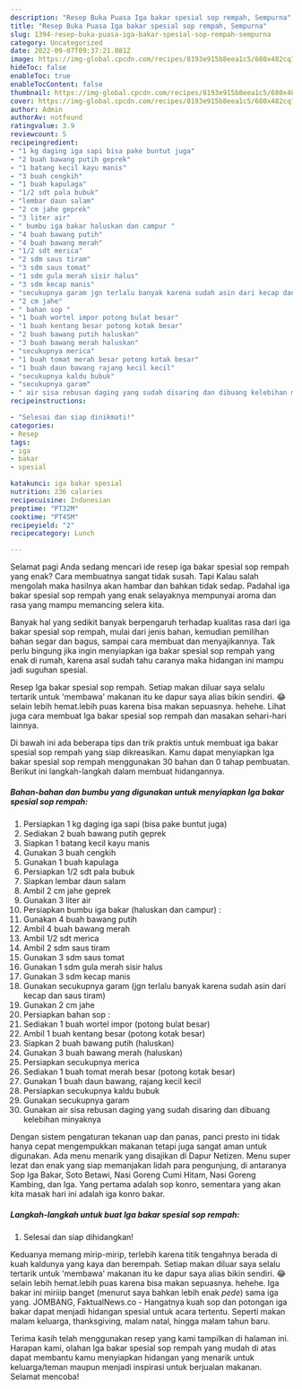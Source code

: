 ```yaml
---
description: "Resep Buka Puasa Iga bakar spesial sop rempah, Sempurna"
title: "Resep Buka Puasa Iga bakar spesial sop rempah, Sempurna"
slug: 1394-resep-buka-puasa-iga-bakar-spesial-sop-rempah-sempurna
category: Uncategorized
date: 2022-09-07T09:37:21.081Z
image: https://img-global.cpcdn.com/recipes/8193e915b8eea1c5/680x482cq70/iga-bakar-spesial-sop-rempah-foto-resep-utama.jpg
hideToc: false
enableToc: true
enableTocContent: false
thumbnail: https://img-global.cpcdn.com/recipes/8193e915b8eea1c5/680x482cq70/iga-bakar-spesial-sop-rempah-foto-resep-utama.jpg
cover: https://img-global.cpcdn.com/recipes/8193e915b8eea1c5/680x482cq70/iga-bakar-spesial-sop-rempah-foto-resep-utama.jpg
author: Admin
authorAv: notfound
ratingvalue: 3.9
reviewcount: 5
recipeingredient:
- "1 kg daging iga sapi bisa pake buntut juga"
- "2 buah bawang putih geprek"
- "1 batang kecil kayu manis"
- "3 buah cengkih"
- "1 buah kapulaga"
- "1/2 sdt pala bubuk"
- "lembar daun salam"
- "2 cm jahe geprek"
- "3 liter air"
- " bumbu iga bakar haluskan dan campur "
- "4 buah bawang putih"
- "4 buah bawang merah"
- "1/2 sdt merica"
- "2 sdm saus tiram"
- "3 sdm saus tomat"
- "1 sdm gula merah sisir halus"
- "3 sdm kecap manis"
- "secukupnya garam jgn terlalu banyak karena sudah asin dari kecap dan saus tiram"
- "2 cm jahe"
- " bahan sop "
- "1 buah wortel impor potong bulat besar"
- "1 buah kentang besar potong kotak besar"
- "2 buah bawang putih haluskan"
- "3 buah bawang merah haluskan"
- "secukupnya merica"
- "1 buah tomat merah besar potong kotak besar"
- "1 buah daun bawang rajang kecil kecil"
- "secukupnya kaldu bubuk"
- "secukupnya garam"
- " air sisa rebusan daging yang sudah disaring dan dibuang kelebihan minyaknya"
recipeinstructions:

- "Selesai dan siap dinikmati!"
categories:
- Resep
tags:
- iga
- bakar
- spesial

katakunci: iga bakar spesial 
nutrition: 236 calories
recipecuisine: Indonesian
preptime: "PT32M"
cooktime: "PT45M"
recipeyield: "2"
recipecategory: Lunch

---
```



Selamat pagi Anda sedang mencari ide resep iga bakar spesial sop rempah yang enak? Cara membuatnya sangat tidak susah. Tapi Kalau salah mengolah maka hasilnya akan hambar dan bahkan tidak sedap. Padahal iga bakar spesial sop rempah yang enak selayaknya mempunyai aroma dan rasa yang mampu memancing selera kita.


Banyak hal yang sedikit banyak berpengaruh terhadap kualitas rasa dari iga bakar spesial sop rempah, mulai dari jenis bahan, kemudian pemilihan bahan segar dan bagus, sampai cara membuat dan menyajikannya. Tak perlu bingung jika ingin menyiapkan iga bakar spesial sop rempah yang enak di rumah, karena asal sudah tahu caranya maka hidangan ini mampu jadi suguhan spesial.

Resep Iga bakar spesial sop rempah. Setiap makan diluar saya selalu tertarik untuk &#39;membawa&#39; makanan itu ke dapur saya alias bikin sendiri. 😂 selain lebih hemat.lebih puas karena bisa makan sepuasnya. hehehe. Lihat juga cara membuat Iga bakar spesial sop rempah dan masakan sehari-hari lainnya.


Di bawah ini ada beberapa tips dan trik praktis untuk membuat iga bakar spesial sop rempah yang siap dikreasikan. Kamu dapat menyiapkan Iga bakar spesial sop rempah menggunakan 30 bahan dan 0 tahap pembuatan. Berikut ini langkah-langkah dalam membuat hidangannya.

<!--inarticleads1-->

##### Bahan-bahan dan bumbu yang digunakan untuk menyiapkan Iga bakar spesial sop rempah:

1. Persiapkan 1 kg daging iga sapi (bisa pake buntut juga)
1. Sediakan 2 buah bawang putih geprek
1. Siapkan 1 batang kecil kayu manis
1. Gunakan 3 buah cengkih
1. Gunakan 1 buah kapulaga
1. Persiapkan 1/2 sdt pala bubuk
1. Siapkan lembar daun salam
1. Ambil 2 cm jahe geprek
1. Gunakan 3 liter air
1. Persiapkan  bumbu iga bakar (haluskan dan campur) :
1. Gunakan 4 buah bawang putih
1. Ambil 4 buah bawang merah
1. Ambil 1/2 sdt merica
1. Ambil 2 sdm saus tiram
1. Gunakan 3 sdm saus tomat
1. Gunakan 1 sdm gula merah sisir halus
1. Gunakan 3 sdm kecap manis
1. Gunakan secukupnya garam (jgn terlalu banyak karena sudah asin dari kecap dan saus tiram)
1. Gunakan 2 cm jahe
1. Persiapkan  bahan sop :
1. Sediakan 1 buah wortel impor (potong bulat besar)
1. Ambil 1 buah kentang besar (potong kotak besar)
1. Siapkan 2 buah bawang putih (haluskan)
1. Gunakan 3 buah bawang merah (haluskan)
1. Persiapkan secukupnya merica
1. Sediakan 1 buah tomat merah besar (potong kotak besar)
1. Gunakan 1 buah daun bawang, rajang kecil kecil
1. Persiapkan secukupnya kaldu bubuk
1. Gunakan secukupnya garam
1. Gunakan  air sisa rebusan daging yang sudah disaring dan dibuang kelebihan minyaknya


Dengan sistem pengaturan tekanan uap dan panas, panci presto ini tidak hanya cepat mengempukkan makanan tetapi juga sangat aman untuk digunakan. Ada menu menarik yang disajikan di Dapur Netizen. Menu super lezat dan enak yang siap memanjakan lidah para pengunjung, di antaranya Sop Iga Bakar, Soto Betawi, Nasi Goreng Cumi Hitam, Nasi Goreng Kambing, dan Iga. Yang pertama adalah sop konro, sementara yang akan kita masak hari ini adalah iga konro bakar. 

<!--inarticleads2-->

##### Langkah-langkah untuk buat Iga bakar spesial sop rempah:


1. Selesai dan siap dihidangkan!

Keduanya memang mirip-mirip, terlebih karena titik tengahnya berada di kuah kaldunya yang kaya dan berempah. Setiap makan diluar saya selalu tertarik untuk &#39;membawa&#39; makanan itu ke dapur saya alias bikin sendiri. 😂 selain lebih hemat.lebih puas karena bisa makan sepuasnya. hehehe. Iga bakar ini miriiip banget (menurut saya bahkan lebih enak *pede*) sama iga yang. JOMBANG, FaktualNews.co - Hangatnya kuah sop dan potongan iga bakar dapat menjadi hidangan spesial untuk acara tertentu. Seperti makan malam keluarga, thanksgiving, malam natal, hingga malam tahun baru. 

Terima kasih telah menggunakan resep yang kami tampilkan di halaman ini. Harapan kami, olahan Iga bakar spesial sop rempah yang mudah di atas dapat membantu kamu menyiapkan hidangan yang menarik untuk keluarga/teman maupun menjadi inspirasi untuk berjualan makanan. Selamat mencoba!
